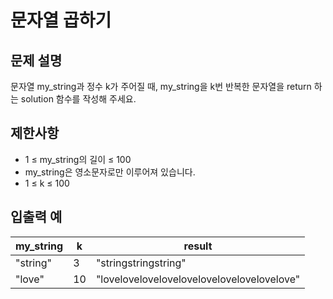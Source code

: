 # 문자열 곱하기

## 문제 설명

문자열 my_string과 정수 k가 주어질 때, my_string을 k번 반복한 문자열을 return 하는 solution 함수를 작성해 주세요.  


## 제한사항

- 1 ≤ my_string의 길이 ≤ 100
- my_string은 영소문자로만 이루어져 있습니다.
- 1 ≤ k ≤ 100


## 입출력 예

| my_string | k  | result                                     |
|-----------|----|--------------------------------------------|
| "string"  | 3  | "stringstringstring"                       |
| "love"    | 10 | "lovelovelovelovelovelovelovelovelovelove" |
